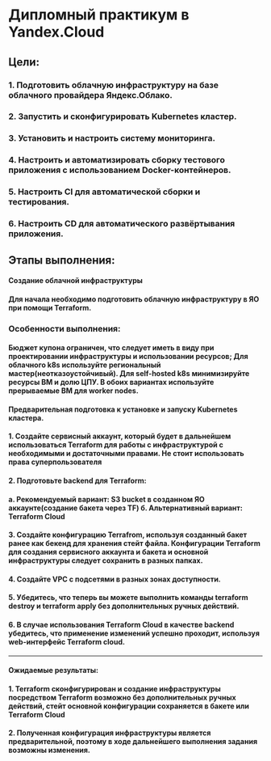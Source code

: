 # Дипломный практикум в Yandex.Cloud

## Цели:

### 1. Подготовить облачную инфраструктуру на базе облачного провайдера Яндекс.Облако.
### 2. Запустить и сконфигурировать Kubernetes кластер.
### 3. Установить и настроить систему мониторинга.
### 4. Настроить и автоматизировать сборку тестового приложения с использованием Docker-контейнеров.
### 5. Настроить CI для автоматической сборки и тестирования.
### 6. Настроить CD для автоматического развёртывания приложения.

## Этапы выполнения:

#### Создание облачной инфраструктуры
#### Для начала необходимо подготовить облачную инфраструктуру в ЯО при помощи Terraform.

### Особенности выполнения:

#### Бюджет купона ограничен, что следует иметь в виду при проектировании инфраструктуры и использовании ресурсов; Для облачного k8s используйте региональный мастер(неотказоустойчивый). Для self-hosted k8s минимизируйте ресурсы ВМ и долю ЦПУ. В обоих вариантах используйте прерываемые ВМ для worker nodes.
#### Предварительная подготовка к установке и запуску Kubernetes кластера.

#### 1. Создайте сервисный аккаунт, который будет в дальнейшем использоваться Terraform для работы с инфраструктурой с необходимыми и достаточными правами. Не стоит использовать права суперпользователя
#### 2. Подготовьте backend для Terraform:
#### а. Рекомендуемый вариант: S3 bucket в созданном ЯО аккаунте(создание бакета через TF) б. Альтернативный вариант: Terraform Cloud
#### 3. Создайте конфигурацию Terrafrom, используя созданный бакет ранее как бекенд для хранения стейт файла. Конфигурации Terraform для создания сервисного аккаунта и бакета и основной инфраструктуры следует сохранить в разных папках.
#### 4. Создайте VPC с подсетями в разных зонах доступности.
#### 5. Убедитесь, что теперь вы можете выполнить команды terraform destroy и terraform apply без дополнительных ручных действий.
#### 6. В случае использования Terraform Cloud в качестве backend убедитесь, что применение изменений успешно проходит, используя web-интерфейс Terraform cloud.

____
#### Ожидаемые результаты:

#### 1. Terraform сконфигурирован и создание инфраструктуры посредством Terraform возможно без дополнительных ручных действий, стейт основной конфигурации сохраняется в бакете или Terraform Cloud
#### 2. Полученная конфигурация инфраструктуры является предварительной, поэтому в ходе дальнейшего выполнения задания возможны изменения.
